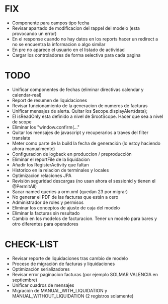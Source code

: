 # FIX
* Componente para campos tipo fecha
* Revisar apartado de modificacion del rappel del modelo (esta provocando un error)
* En el response cuando no hay datos en los reports hacer un redirect a no se encuentra la informacion o algo similar
* En pre no aparece el usuario en el listado de actividad
* Cargar los controladores de forma selectiva para cada pagina

# TODO
* Unificar componentes de fechas (eliminar directivas calendar y calendar-real) 
* Report de resumen de liquidaciones
* Revisar funcionamiento de la generacion de numeros de facturas
* Unificar mensajes de alerta. Quitar los $scope.displayAlert(data);
* El isReadOnly esta definido a nivel de $rootScope. Hacer que sea a nivel de scope
* Eliminar los "window.confirm(..."
* Quitar los mensajes de javascript y recuperarlos a traves del filter translate
* Meter como parte de la build la fecha de generación (lo estoy haciendo ahora manualmente)
* Configuracion de logback en produccion / preproducción
* Eliminar el reportFile de la liquidacion
* Añadir los RegisterActivity que faltan
* Historico en la relacion de terminales y locales
* Optimizacion relaciones JPA
* Revisión seguridad descargas (no usan ahora el sessionid y tienen el @PermitAll)
* Sacar named queries a orm.xml (quedan 23 por migrar)
* No generar el PDF de las facturas que están a cero
* Administrador de roles y permisos
* Eliminar los conceptos de ajuste de caja del modelo
* Eliminar la facturas sin resultado
* Cambio en los modelos de facturacion. Tener un modelo para bares y otro diferentes para operadores

# CHECK-LIST
* Revisar reporte de liquidaciones tras cambio de modelo
* Proceso de migración de facturas y liquidaciones
* Optimización serializadores
* Revisar error paginacion facturas (por ejemplo SOLMAR VALENCIA en septiembre)
* Unificar cuadros de mensajes
* Migración de MANUAL_WITH_LIQUIDATION y MANUAL_WITHOUT_LIQUIDATION (2 registros solamente)	
	